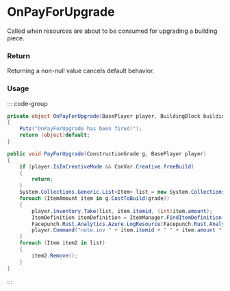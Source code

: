 # OnPayForUpgrade
<Badge type="info" text="Player"/>[<Badge type="danger" text="Carbon Compatible"/>](https://github.com/CarbonCommunity/Carbon)[<Badge type="warning" text="Oxide Compatible"/>](https://github.com/OxideMod/Oxide.Rust)
Called when resources are about to be consumed for upgrading a building piece.

### Return
Returning a non-null value cancels default behavior.

### Usage
::: code-group
```csharp [Example]
private object OnPayForUpgrade(BasePlayer player, BuildingBlock buildingBlock, ConstructionGrade g)
{
	Puts("OnPayForUpgrade has been fired!");
	return (object)default;
}
```
```csharp [Source — Assembly-CSharp @ BuildingBlock]
public void PayForUpgrade(ConstructionGrade g, BasePlayer player)
{
	if (player.IsInCreativeMode && ConVar.Creative.freeBuild)
	{
		return;
	}
	System.Collections.Generic.List<Item> list = new System.Collections.Generic.List<Item>();
	foreach (ItemAmount item in g.CostToBuild(grade))
	{
		player.inventory.Take(list, item.itemid, (int)item.amount);
		ItemDefinition itemDefinition = ItemManager.FindItemDefinition(item.itemid);
		Facepunch.Rust.Analytics.Azure.LogResource(Facepunch.Rust.Analytics.Azure.ResourceMode.Consumed, "upgrade_block", itemDefinition.shortname, (int)item.amount, this, null, safezone: false, null, player.userID);
		player.Command("note.inv " + item.itemid + " " + item.amount * -1f);
	}
	foreach (Item item2 in list)
	{
		item2.Remove();
	}
}

```
:::
